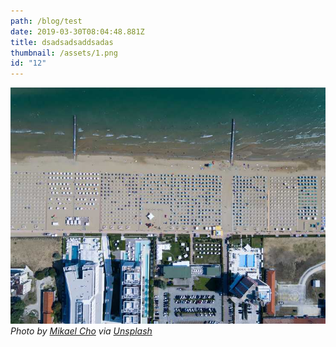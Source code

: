 ```yaml
---
path: /blog/test
date: 2019-03-30T08:04:48.881Z
title: dsadsadsaddsadas
thumbnail: /assets/1.png
id: "12"
---
```


![](1.jpg) _Photo by [Mikael Cho](https://unsplash.com/@mikael)
via [Unsplash](https://unsplash.com/@mikael?photo=_3TDkAttcaM)_

<!-- ![Image of Yaktocat](/assets/1.png)
Test1
![Image of Yaktocat](https://octodex.github.com/images/yaktocat.png) -->
